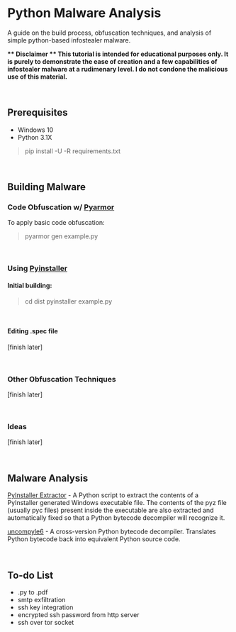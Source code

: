 # Python Malware Analysis
A guide on the build process, obfuscation techniques, and analysis of simple python-based infostealer malware.<p>
<b>** Disclaimer ** This tutorial is intended for educational purposes only. It is purely to demonstrate the ease of creation and a few capabilities of infostealer malware at a rudimenary level. I do not condone the malicious use of this material.</b>


<br>

## Prerequisites
- Windows 10
- Python 3.1X
> pip install -U -R requirements.txt

<br>

## Building Malware

### Code Obfuscation w/ [Pyarmor](https://pypi.org/project/pyarmor/)
To apply basic code obfuscation:
> pyarmor gen example.py

<br>

### Using [Pyinstaller](https://pyinstaller.org/en/stable/usage.html)
#### Initial building:
> cd dist
> pyinstaller example.py

<br>

#### Editing .spec file

[finish later]


<br>

### Other Obfuscation Techniques
[finish later]

<br>

### Ideas
[finish later]

<br>

## Malware Analysis

[PyInstaller Extractor](https://github.com/extremecoders-re/pyinstxtractor) - A Python script to extract the contents of a PyInstaller generated Windows executable file. The contents of the pyz file (usually pyc files) present inside the executable are also extracted and automatically fixed so that a Python bytecode decompiler will recognize it.

[uncompyle6](https://github.com/rocky/python-uncompyle6/) - A cross-version Python bytecode decompiler. Translates Python bytecode back into equivalent Python source code.

<br>

## To-do List
- .py to .pdf
- smtp exfiltration
- ssh key integration
- encrypted ssh password from http server
- ssh over tor socket

